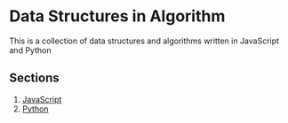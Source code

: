 # Data Structures in Algorithm

This is a collection of data structures and algorithms written in JavaScript and Python

## Sections

1. [JavaScript](/javascript/README.md)
1. [Python](/python/README.md)
